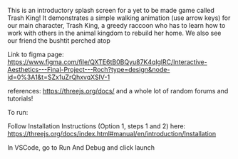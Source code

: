 This is an introductory splash screen for a yet to be made game called Trash King! It demonstrates a simple walking animation (use arrow keys) for our main character, Trash King, a greedy raccoon who has to learn how to work with others in the animal kingdom to rebuild her home. We also see our friend the bushtit perched atop

Link to figma page: https://www.figma.com/file/QXTE6tB0BQyu87K4qlglRC/Interactive-Aesthetics---Final-Project---Roch?type=design&node-id=0%3A1&t=SZx1uZrQhxvqXSIV-1

references: https://threejs.org/docs/ and a whole lot of random forums and tutorials!

To run:

Follow Installation Instructions (Option 1, steps 1 and 2) here: https://threejs.org/docs/index.html#manual/en/introduction/Installation

In VSCode, go to Run And Debug and click launch 